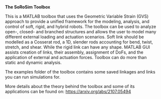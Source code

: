 **The SoRoSim Toolbox**

This is a MATLAB toolbox that uses the Geometric Variable Strain (GVS) approach to provide a unified framework for the modeling, analysis, and control of soft, rigid, and hybrid robots. The toolbox can be used to analyze open-, closed- and branched structures and allows the user to model many different external loading and actuation scenarios. Soft link should be modelled as a Cosserat rod, a 1D, slender rods accounting for bend, twist, stretch, and shear. While the rigid link can have any shape. MATLAB GUI assists creation of links, their assembly, assignment of DoFs, and the application of external and actuation forces. Toolbox can do more than static and dynamic analysis.

The examples folder of the toolbox contains some saved linkages and links you can run simulations for.

More details about the theory behind the toolbox and some of its applications can be found on:
https://arxiv.org/abs/2107.05494
